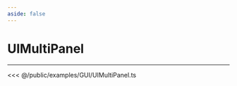 ```yaml
---
aside: false
---
```


# UIMultiPanel
---
<Demo src="/examples/GUI/UIMultiPanel.ts" :code="false" :height="700"></Demo>

<<< @/public/examples/GUI/UIMultiPanel.ts
